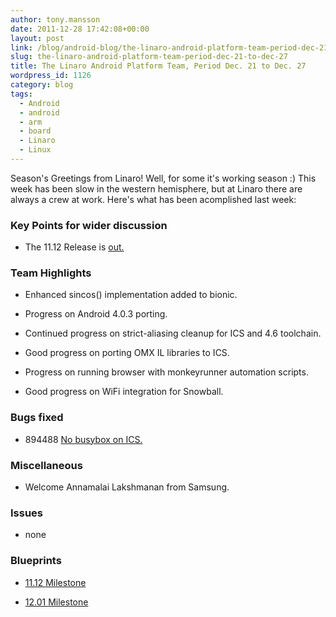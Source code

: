 ```yaml
---
author: tony.mansson
date: 2011-12-28 17:42:08+00:00
layout: post
link: /blog/android-blog/the-linaro-android-platform-team-period-dec-21-to-dec-27/
slug: the-linaro-android-platform-team-period-dec-21-to-dec-27
title: The Linaro Android Platform Team, Period Dec. 21 to Dec. 27
wordpress_id: 1126
category: blog
tags:
  - Android
  - android
  - arm
  - board
  - Linaro
  - Linux
---
```


Season's Greetings from Linaro! Well, for some it's working season :) This week has been slow in the western hemisphere, but at Linaro there are always a crew at work. Here's what has been acomplished last week:

### Key Points for wider discussion

- The 11.12 Release is [ out. ](/news/accelerated-builds-android-ice-cream-sandwich-now-available-linaro-member-boards/)

### Team Highlights

- Enhanced sincos() implementation added to bionic.

- Progress on Android 4.0.3 porting.

- Continued progress on strict-aliasing cleanup for ICS and 4.6 toolchain.

- Good progress on porting OMX IL libraries to ICS.

- Progress on running browser with monkeyrunner automation scripts.

- Good progress on WiFi integration for Snowball.

### Bugs fixed

- 894488 [ No busybox on ICS.](https://bugs.launchpad.net/linaro-android/+bug/894488)

### Miscellaneous

- Welcome Annamalai Lakshmanan from Samsung.

### Issues

- none

### Blueprints

- [11.12 Milestone](https://launchpad.net/linaro-android/+milestone/11.12)

- [12.01 Milestone](https://launchpad.net/linaro-android/+milestone/12.01)
